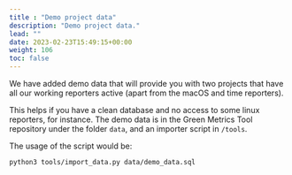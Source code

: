 ```yaml
---
title : "Demo project data"
description: "Demo project data."
lead: ""
date: 2023-02-23T15:49:15+00:00
weight: 106
toc: false
---
```



We have added demo data that will provide you with two projects that have all our working reporters active (apart from the macOS and time reporters).

This helps if you have a clean database and no access to some linux reporters, for instance.
The demo data is in the Green Metrics Tool repository under the folder `data`, and an importer script in `/tools`.

The usage of the script would be:

```bash
python3 tools/import_data.py data/demo_data.sql
```
